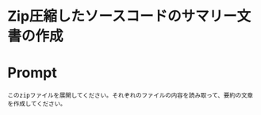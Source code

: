 # Zip圧縮したソースコードのサマリー文書の作成

# Prompt
```text
このzipファイルを展開してください。それぞれのファイルの内容を読み取って、要約の文章を作成してください。
```

